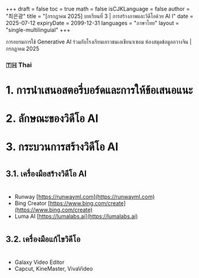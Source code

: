 +++
draft = false
toc = true
math = false
isCJKLanguage = false
author = "최은광"
title = "[กรกฎาคม 2025] บทเรียนที่ 3 | การสร้างภาพและวิดีโอด้วย AI Ⅰ"
date = 2025-07-12
expiryDate = 2099-12-31
languages = "ภาษาไทย"
layout = "single-multilinguial"
+++

การอบรมการใช้ Generative AI ร่วมกับโรงเรียนเยาวชนเอเชียนาเซอม
ห้องสมุดข้อมูลกวางจิน | กรกฎาคม 2025

<!--more--> 

### 🇹🇭 **Thai**

# 1. การนำเสนอสตอรี่บอร์ดและการให้ข้อเสนอแนะ

#

# 2. ลักษณะของวิดีโอ AI

#

# 3. กระบวนการสร้างวิดีโอ AI

#

## 3.1. เครื่องมือสร้างวิดีโอ AI

#

* Runway [https://runwayml.com](https://runwayml.com)
* Bing Creator [https://www.bing.com/create](https://www.bing.com/create)
* Luma AI [https://lumalabs.ai](https://lumalabs.ai)

#

## 3.2. เครื่องมือแก้ไขวิดีโอ

#

* Galaxy Video Editor
* Capcut, KineMaster, VivaVideo